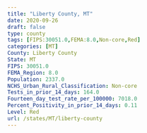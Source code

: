 ```yaml
---
title: "Liberty County, MT"
date: 2020-09-26
draft: false
type: county
tags: [FIPS:30051.0,FEMA:8.0,Non-core,Red]
categories: [MT]
County: Liberty County
State: MT
FIPS: 30051.0
FEMA_Region: 8.0
Population: 2337.0
NCHS_Urban_Rural_Classification: Non-core
Tests_in_prior_14_days: 164.0
Fourteen_day_test_rate_per_100000: 7018.0
Percent_Positivity_in_prior_14_days: 0.11
Level: Red
url: /states/MT/liberty-county
---
```



